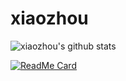 # xiaozhou
![xiaozhou's github stats](https://github-readme-stats.vercel.app/api?username=xiaozhoujun&show_icons=true&theme=highcontrast)

[![ReadMe Card](https://github-readme-stats.vercel.app/api/pin/?username=xiaozhoujuna&repo=xiaozhou)](https://github.com/xiaozhoujun/xiaozhou)
